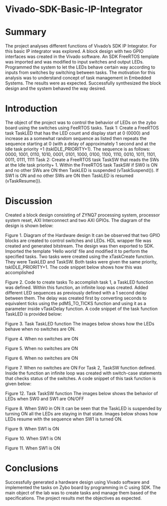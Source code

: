 # Vivado-SDK-Basic-IP-Integrator
# Summary
The project analyses different functions of Vivado’s SDK IP Integrator. For this basic IP integrator was explored. A block design with two GPIO interfaces was created in the Vivado software. An SDK FreeRTOS template was imported and was modified to input switches and output LEDs. Programmed the system to let the LEDs behave certain way according to inputs from switches by switching between tasks. The motivation for this analysis was to understand concept of task management in Embedded Systems. The results were as expected. Successfully synthesized the block design and the system behaved the way desired.
# Introduction
The object of the project was to control the behavior of LEDs on the zybo board using the switches using FeeRTOS tasks.
Task 1: Create a FreeRTOS task TaskLED that has the LED count and display start at 0 (0000) and increase as a somewhat random sequence as listed then repeats the sequence starting at 0 (with a delay of approximately 1 second and at the Idle task priority +1 (tskIDLE_PRIORITY+1). The sequence is as follows:
0000, 1001, 0110, 1010, 0001, 0101, 1000, 0100, 1100, 1110, 0010, 1011, 1101, 0011, 0111, 1111
Task 2: Create a FreeRTOS task TaskSW that reads the SWs at the Idle task priority+ 1. Within the FreeRTOS task TaskSW if SW0 is ON and no other SWs are ON then TaskLED is suspended (vTaskSuspend()). If SW1 is ON and no other SWs are ON then TaskLED is resumed (vTaskResume()).
# Discussion
Created a block design consisting of ZYNQ7 processing system, processor system reset, AXI Interconnect and two AXI GPIOs. The diagram of the design is shown below:
 
Figure 1. Diagram of the Hardware design
It can be observed that two GPIO blocks are created to control switches and LEDs. HDL wrapper file was created and generated bitstream. The design was then exported to SDK. Imported the template ‘Hello world’ file and modified it to perform the specified tasks. 
Two tasks were created using the xTaskCreate function. They were TaskLED and TaskSW. Both tasks were given the same priority, tskIDLE_PRIORITY+1. The code snippet below shows how this was accomplished
 
Figure 2. Code to create tasks
To accomplish task 1, a TaskLED function was defined. Within this function, an infinite loop was created. Added different LED sequences as previously defined with a 1 second delay between them. The delay was created first by converting seconds to equivalent ticks using the pdMS_TO_TICKS function and using it as a parameter inside vTaskDelay function. A code snippet of the task function TaskLED is provided below:
 
Figure 3. Task TaskLED function
The images below shows how the LEDs behave when no switches are ON.
 
Figure 4. When no switches are ON

 
Figure 5. When no switches are ON
 
Figure 6. When no switches are ON

 
Figure 7. When no switches are ON
For Task 2, TaskSW function defined. Inside the function an infinite loop was created with switch-case statements that checks status of the switches. A code snippet of this task function is given below:
 
Figure 12. Task TaskSW function
The images below shows the behavior of LEDs when SW0 and SW1 are ON/OFF
 
Figure 8. When SW0 in ON
It can be seen that the TaskLED is suspended by turning ON all the LEDs are staying in that state. Images below shows how LEDs resume with the sequence when SW1 is turned ON. 
 
Figure 9. When SW1 is ON
 
Figure 10. When SW1 is ON
 
Figure 11. When SW1 is ON

# Conclusions
Successfully generated a hardware design using Vivado software and implemented the tasks on Zybo board by programming in C using SDK. The main object of the lab was to create tasks and manage them based of the specifications. The project results met the objectives as expected. 
